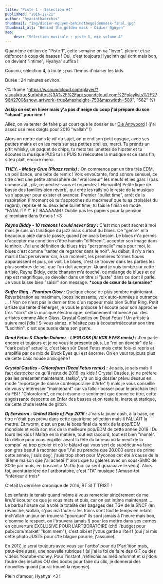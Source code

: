 ```yaml
---
title: "Piste 1 - Sélection #4"
published: "2016-12-21"
author: "hyacinthaorchis"
thumbnail: "img/didier-nguyen-behindthegoldenmask-final.jpg"
thumbnail_alt: "Behind the golden mask - Didier Nguyen"
seo:
    desc: "Sélection musicale : piste 1, mix volume 4"
---
```


Quatrième édition de "Piste 1", cette semaine on va "lover", pleurer et se défoncer à coup de basses ! Oui, c'est toujours Hyacinth qui écrit mais bon, on devient "intime", Hyahya' suffira !


Coucou, sélection 4, à toute ; pas l'temps d'niaiser les kids.

Durée : 24 minutes environ.

{% Iframe "https://w.soundcloud.com/player/?visual=true&url=https%3A%2F%2Fapi.soundcloud.com%2Fplaylists%2F279642700&show_artwork=true&maxheight=750&maxwidth=500", "562" %}

**Askip on est en hiver mais y'a pas d'neige du coup j'ai prépare du son "chaud" pour rien !**

Allez, on va tenter de faire plus court que le dossier sur [Die Antwoord](/die-antwoord/) ! (j'ai assez usé mes doigts pour 2016 "wallah" !)

Alors on rentre dans le vif du sujet, on prend son petit casque, avec ses petites mains et on les mets sur ses petites oreilles, merci. Tu prends un p'tit whisky, un paquet de chips, tu mets tes lunettes de hipster et tu écoutes la musique PUIS tu lis PUIS tu réécoutes la musique et ce sans fin, s'teu plait, encore merci.

_**THEY. - Motley Crue (Phazz remix) :**_ On commence par un titre très EDM, un poil dance, une bête de remix ! Voix envoûtante, fond sonore sensuel, ce titre c'est une petite atmosphère de "vrai loveur" les meufs et les gars ! (pas comme JuL, plz, respectez-vous et respectez l'Humanité) Petite ligne de basse des familles bien réverb', qui crée les rails où le reste de la musique va s'appuyer pour exister et avancer. Premier "bullet time", arrêt de la respiration (l'moment où tu t'approches du mec/meuf que tu as croisé(e) du regard), reprise et au deuxième bullet time, tu fais le finish en mode "FATALITY !". ET BAAAAAM ! Oublie pas les papiers pour la pension alimentaire dans 9 mois ! <3

_**Reyna Biddy - 10 reasons I could never Stay :**_ C'est mon petit secret à moi mais je suis un fanatique du jazz mais surtout du blues. Ce "genre" m'a beaucoup aidé dans le passé, quand j'en avais besoin. Le blues m'a permis d'accepter ma condition d'être humain "différent", accepter son image dans le miroir. J'ai une définition du blues très "personnelle" mais pour moi, le blues c'est comme "tenter de regarder dans le noir". Au début, il n'y a rien mais il faut persévérer car, à un moment, les premières formes floues apparaissent et puis, on voit. Le blues, c'est se trouver dans les parties les plus sombres de soi, que l'on doit accepter. Quand je suis tombé sur cette artiste, Reyna Biddy, cette chanson m'a touché, ce mélange de blues et de rap est magnifique, se dévoiler dans un titre si "juste" dans ce dont il parle. Je vous laisse bien "saisir" son message. **\*coup de cœur de la semaine\***

_**Suffer Ring - Phantom Glow :**_ Quelque chose de plus sombre maintenant. Réverbération au maximum, loops incessants, voix auto-tunnées à outrance ... ! Non ce n'est pas le dernier titre d'un rappeur mais bien Suffer Ring. Petit artiste qui tente d'émerger, je vous le propose à l'écoute pour son approche très "dark" de la musique électronique, certainement influencé par des artistes comme Alice Glass, Crystal Castles ou Dead Fetus ! Un artiste à suivre moi j'dis ! Si vous aimez, n'hésitez pas à écouter/réécouter son titre "Lecithin", c'est une tuerie dans son genre.

_**Dead Fetus & Charlie Dahmer - LIPGLOSS (BLVCK EYES remix) :**_ J'en parle encore et toujours et je ne vous le présente plus. Le "roi en devenir" de la "dark pulse" actuelle, c'est bien sûr Dead Fetus mais cette fois-ci repris et amplifié par ce mix de Blvck Eyes qui est énorme. On en veut toujours plus de cette bass house anxiogène !

_**Crystal Castles - Chloroform (Dead Fetus remix) :**_ Je sais, je sais mais il faut destocker ce qu'il reste de 2016 les kids ! Crystal Castles, je ne préfère pas les présenter maintenant. (askip', y'a un big dossier prévu dessus en mode "reportage de danse contemporaine d'Arte" !) mais je vous conseille de vous y intéresser "maintenant" car va falloir bosser pour le prochain test du FBI ! "Chloroform", ce mot résume le sentiment que donne ce titre, cette angoissante descente en Enfer des basses et on reste là, inerte et statique, de cette chute lestée de glitch.

_**Dj Earworm - United State of Pop 2016 :**_ J'vais la jouer cash, à la base, ce titre n'était pas prévu dans cette quatrième sélection mais il FALLAIT la mettre. Earworm, c'est un peu le boss final du remix de la pop/EDM mondiale et voilà son mix de la meilleure pop/EDM de cette année 2016 ! Du lourd les kids ! Maître en la matière, tout est raccord, tout est bien "monté". Un délice pour vous enjailler avant la fête du bureau où la meuf de la compta' va trop picoler et où le bâtard qui vous sert de supérieur va faire son gros beauf à raconter que "J'ai pu prendre que 20.000 euros de prime cette année, j'suis deg', j'suis trop short pour Myconos cet été à cause de la 18ème maison que j'ai acheté !" alors que tu galères avec un sous-SMIC de 800e par mois, en bossant à McDo (oui ça sent graaaaave le vécu). Alors toi, aventurier/ère de l'artboratoire, c'est "TA" musique ! Amuse-toi. \*inférieur à trois\*

C'était la dernière chronique de 2016, RT SI T TRIST !

Les enfants je tenais quand même à vous remercier sincèrement de me lire/d'écouter ce que je vous mets et puis, car on est intime maintenant ... Le barbu hirsute qui a volé la totalité des bagages des TGV de la SNCF (en revanche, wallah, c'pas ma faute si les trains sont tout le temps en retard, inch'allah un jour on trouvera "pourquoi" ils sont jamais à l'heure mais bon, c'comme le respect, on l'trouvera jamais !) pour les mettre dans ses cernes en couverture EXCLUSIVE POUR L'ARTBORATOIRE (chô l'budget pour pub/com/market' "kom mem"), c'est bibi et j'vous garde à l’œil ! (oui j'ai mis cette photo JUSTE pour c'te blague pourrie, j'assume).

En 2017, je serai toujours avec vous sur l'artbo' pour du P'art'ition mais, peut-être aussi, une nouvelle rubrique ! (si j'ai la foi de faire des GIF ou des vidéos Youtube-money. Pour l'instant j'réfléchis au média/format et si j'dois foutre des insultes OU des boobs pour faire du clic, je donnerai des nouvelles quand j'aurai trouvé la réponse).

Plein d'amour, Hyahya' <3 !
